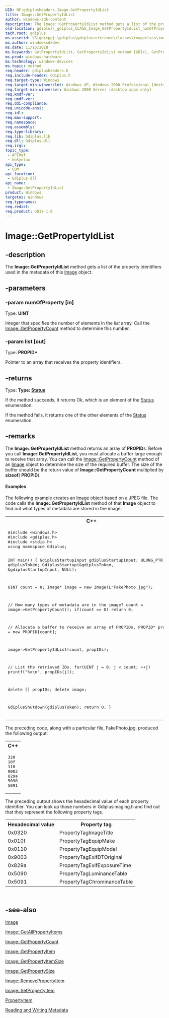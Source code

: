 ```yaml
---
UID: NF:gdiplusheaders.Image.GetPropertyIdList
title: Image::GetPropertyIdList
author: windows-sdk-content
description: The Image::GetPropertyIdList method gets a list of the property identifiers used in the metadata of this Image object.
old-location: gdiplus\_gdiplus_CLASS_Image_GetPropertyIdList_numOfProperty_list_.htm
tech.root: gdiplus
ms.assetid: VS|gdicpp|~\gdiplus\gdiplusreference\classes\imageclass\imagemethods\getpropertyidlist.htm
ms.author: windowssdkdev
ms.date: 11/16/2018
ms.keywords: GetPropertyIdList, GetPropertyIdList method [GDI+], GetPropertyIdList method [GDI+],Image class, Image class [GDI+],GetPropertyIdList method, Image.GetPropertyIdList, Image::GetPropertyIdList, _gdiplus_CLASS_Image_GetPropertyIdList_numOfProperty_list_, gdiplus._gdiplus_CLASS_Image_GetPropertyIdList_numOfProperty_list_
ms.prod: windows-hardware
ms.technology: windows-devices
ms.topic: method
req.header: gdiplusheaders.h
req.include-header: Gdiplus.h
req.target-type: Windows
req.target-min-winverclnt: Windows XP, Windows 2000 Professional [desktop apps only]
req.target-min-winversvr: Windows 2000 Server [desktop apps only]
req.kmdf-ver: 
req.umdf-ver: 
req.ddi-compliance: 
req.unicode-ansi: 
req.idl: 
req.max-support: 
req.namespace: 
req.assembly: 
req.type-library: 
req.lib: Gdiplus.lib
req.dll: Gdiplus.dll
req.irql: 
topic_type:
 - APIRef
 - kbSyntax
api_type:
 - COM
api_location:
 - Gdiplus.dll
api_name:
 - Image.GetPropertyIdList
product: Windows
targetos: Windows
req.typenames: 
req.redist: 
req.product: GDI+ 1.0
---
```


# Image::GetPropertyIdList


## -description


The <b>Image::GetPropertyIdList</b> method gets a list of the property identifiers used in the metadata of this 
			<a href="https://msdn.microsoft.com/3732095d-c812-4ce5-80f1-9b191b4ff01c">Image</a> object.


## -parameters




### -param numOfProperty [in]

Type: <b>UINT</b>

Integer that specifies the number of elements in the 
					<i>list</i> array. Call the <a href="https://msdn.microsoft.com/fff3acf1-2a2f-46b6-af7e-02b7ef52bb40">Image::GetPropertyCount</a> method to determine this number. 


### -param list [out]

Type: <b>PROPID*</b>

Pointer to an array that receives the property identifiers. 


## -returns



Type: <strong>Type: <b><a href="https://msdn.microsoft.com/035fb1bb-cdf3-47e5-a4c7-024598fa01a3">Status</a></b>
</strong>

If the method succeeds, it returns Ok, which is an element of the 
						<a href="https://msdn.microsoft.com/035fb1bb-cdf3-47e5-a4c7-024598fa01a3">Status</a> enumeration.

If the method fails, it returns one of the other elements of the 
						<a href="https://msdn.microsoft.com/035fb1bb-cdf3-47e5-a4c7-024598fa01a3">Status</a> enumeration.




## -remarks



The <b>Image::GetPropertyIdList</b> method returns an array of 
				<b>PROPID</b>s. Before you call <b>Image::GetPropertyIdList</b>, you must allocate a buffer large enough to receive that array. You can call the <a href="https://msdn.microsoft.com/fff3acf1-2a2f-46b6-af7e-02b7ef52bb40">Image::GetPropertyCount</a> method of an 
				<a href="https://msdn.microsoft.com/3732095d-c812-4ce5-80f1-9b191b4ff01c">Image</a> object to determine the size of the required buffer. The size of the buffer should be the return value of <b>Image::GetPropertyCount</b> multiplied by 
				<b>sizeof</b>(
				<b>PROPID</b>).


#### Examples



The following example creates an 
						<a href="https://msdn.microsoft.com/3732095d-c812-4ce5-80f1-9b191b4ff01c">Image</a> object based on a JPEG file. The code calls the <b>Image::GetPropertyIdList</b> method of that 
						<b>Image</b> object to find out what types of metadata are stored in the image.

<div class="code"><span codelanguage="ManagedCPlusPlus"><table>
<tr>
<th>C++</th>
</tr>
<tr>
<td>
<pre>#include &lt;windows.h&gt;
#include &lt;gdiplus.h&gt;
#include &lt;stdio.h&gt;
using namespace Gdiplus;

INT main()
{
   GdiplusStartupInput gdiplusStartupInput;
   ULONG_PTR gdiplusToken;
   GdiplusStartup(&amp;gdiplusToken, &amp;gdiplusStartupInput, NULL);

   UINT count = 0; 
   Image* image = new Image(L"FakePhoto.jpg");

   // How many types of metadata are in the image?
   count = image-&gt;GetPropertyCount();
   if(count == 0)
      return 0;

   // Allocate a buffer to receive an array of PROPIDs.
   PROPID* propIDs = new PROPID[count];

   image-&gt;GetPropertyIdList(count, propIDs);

   // List the retrieved IDs.
   for(UINT j = 0; j &lt; count; ++j)
      printf("%x\n", propIDs[j]);

   delete [] propIDs;
   delete image;   
  
   GdiplusShutdown(gdiplusToken);
   return 0;
}</pre>
</td>
</tr>
</table></span></div>
The preceding code, along with a particular file, FakePhoto.jpg, produced the following output:

<div class="code"><span codelanguage="ManagedCPlusPlus"><table>
<tr>
<th>C++</th>
</tr>
<tr>
<td>
<pre>320
10f
110
9003
829a
5090
5091</pre>
</td>
</tr>
</table></span></div>
The preceding output shows the hexadecimal value of each property identifier. You can look up those numbers in Gdiplusimaging.h and find out that they represent the following property tags.


<table class="clsStd">
<tr>
<th>Hexadecimal value</th>
<th>Property tag</th>
</tr>
<tr>
<td>0x0320</td>
<td>PropertyTagImageTitle</td>
</tr>
<tr>
<td>0x010f</td>
<td>PropertyTagEquipMake</td>
</tr>
<tr>
<td>0x0110</td>
<td>PropertyTagEquipModel</td>
</tr>
<tr>
<td>0x9003</td>
<td>PropertyTagExifDTOriginal</td>
</tr>
<tr>
<td>0x829a</td>
<td>PropertyTagExifExposureTime</td>
</tr>
<tr>
<td>0x5090</td>
<td>PropertyTagLuminanceTable</td>
</tr>
<tr>
<td>0x5091</td>
<td>PropertyTagChrominanceTable</td>
</tr>
</table>
 

<div class="code"></div>



## -see-also




<a href="https://msdn.microsoft.com/3732095d-c812-4ce5-80f1-9b191b4ff01c">Image</a>



<a href="https://msdn.microsoft.com/c22c2027-9552-4f35-ba44-755d872ceea7">Image::GetAllPropertyItems</a>



<a href="https://msdn.microsoft.com/fff3acf1-2a2f-46b6-af7e-02b7ef52bb40">Image::GetPropertyCount</a>



<a href="https://msdn.microsoft.com/ca96c4a3-058f-4ba4-a8be-2692ecd76710">Image::GetPropertyItem</a>



<a href="https://msdn.microsoft.com/574d3d5b-2440-4ab4-9d90-75282ea0f10d">Image::GetPropertyItemSize</a>



<a href="https://msdn.microsoft.com/731c0d1a-1918-4db8-ace1-e8a42cdefa3d">Image::GetPropertySize</a>



<a href="https://msdn.microsoft.com/ad849843-80e7-4773-96b0-f50dbdbfd61b">Image::RemovePropertyItem</a>



<a href="https://msdn.microsoft.com/20201f1e-fa80-4a7b-b7cc-7737d4a434a5">Image::SetPropertyItem</a>



<a href="https://msdn.microsoft.com/449f8ba0-0c94-4733-80e1-1c03819e4c39">PropertyItem</a>



<a href="https://msdn.microsoft.com/2febea35-3fea-4a2d-baaf-7a4f935fc81f">Reading and Writing Metadata</a>
 

 

